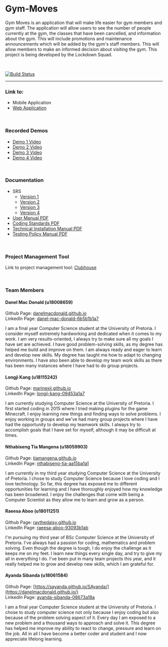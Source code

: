 # Gym-Moves

Gym Moves is an application that will make life easier for gym members and gym staff. The application will allow users to see the number of people currently at the gym, the classes that have been cancelled, and information about the gym. This will include promotions and maintenance announcements which will be added by the gym's staff members. This will allow members to make an informed decision about visiting the gym. This project is being developed by the Lockdown Squad.

<br/>

[![Build Status](https://travis-ci.org/COS301-SE-2020/Gym-Moves.svg?branch=master)](https://travis-ci.org/COS301-SE-2020/Gym-Moves)

* * *

### Link to: 
  - Mobile Application
  - [Web Application](https://gymmoveswebapi.azurewebsites.net/gymmoves)

<br/>

### Recorded Demos
- [Demo 1 Video](https://drive.google.com/drive/folders/1MyTwVSr6ChM58coY9_BjYyGyFwhlx-G_?usp=sharing)
- [Demo 2 Video](https://drive.google.com/drive/folders/1FbcjdPC-sIM7J9nz_dvD4aW7ej8KTYqa?usp=sharing)
- [Demo 3 Video](https://drive.google.com/drive/folders/1mEs_Rn_rKro_PZBcHpCWHHWyeadfGxAG?usp=sharing)
- [Demo 4 Video](https://drive.google.com/drive/folders/1BMd5cpIeyrYdD81s_F_U1n_HQg5NvAHA?usp=sharing)

<br/>

### Documentation
+ SRS
    - [Version 1](https://drive.google.com/drive/folders/1MyTwVSr6ChM58coY9_BjYyGyFwhlx-G_?usp=sharing)
    - [Version 2](https://drive.google.com/drive/folders/1FbcjdPC-sIM7J9nz_dvD4aW7ej8KTYqa?usp=sharing)
    - [Version 3](https://drive.google.com/drive/folders/1mEs_Rn_rKro_PZBcHpCWHHWyeadfGxAG?usp=sharing)
    - [Version 4](https://drive.google.com/drive/folders/1BMd5cpIeyrYdD81s_F_U1n_HQg5NvAHA?usp=sharing)
+ [User Manual PDF](https://drive.google.com/drive/folders/1BMd5cpIeyrYdD81s_F_U1n_HQg5NvAHA?usp=sharing)
+ [Coding Standards PDF](https://drive.google.com/drive/folders/1BMd5cpIeyrYdD81s_F_U1n_HQg5NvAHA?usp=sharing)
+ [Technical Installation Manual PDF](https://drive.google.com/drive/folders/1BMd5cpIeyrYdD81s_F_U1n_HQg5NvAHA?usp=sharing)
+ [Testing Policy Manual PDF](https://drive.google.com/drive/folders/1BMd5cpIeyrYdD81s_F_U1n_HQg5NvAHA?usp=sharing)

<br/>

### Project Management Tool

Link to project management tool: [Clubhouse](https://app.clubhouse.io/lockdown-squad/stories/space/13/gymmoves)

<br/>

### Team Members

#### Danel Mac Donald (u18008659)

Github Page: [danelmacdonald.github.io](https://danelmacdonald.github.io/) <br/>
LinkedIn Page: [danel-mac-donald-6b5b1b1a7](https://www.linkedin.com/in/danel-mac-donald-6b5b1b1a7/) <br/>

I am a final year Computer Science student at the University of Pretoria. I consider myself extremely hardworking and dedicated when it comes to my work. I am very results-oriented, I always try to make sure all my goals I have set are achieved. I have good problem-solving skills, as my degree has helped me build and improve on them. I am always ready and eager to learn and develop new skills. My degree has taught me how to adapt to changing environments. I have also been able to develop my team work skills as there has been many instances where I have had to do group projects.


#### Longji Kang (u18115242)

Github Page: [marinexii.github.io](https://marinexii.github.io/) <br/>
LinkedIn Page: [longji-kang-09453a1a7](https://www.linkedin.com/in/longji-kang-09453a1a7/)

I am currently studying Computer Science at the University of Pretoria. I first started coding in 2015 where I tried making plugins for the game Minecraft. I enjoy learning new things and finding ways to solve problems. I enjoy working in groups and we've had many group projects where I have had the opportunity to develop my teamwork skills. I always try to accomplish goals that I have set for myself, although it may be difficult at times. 


#### Nthabiseng Tia Mangena (u18059903)
Github Page: [tiamangena.github.io](https://tiamangena.github.io/)<br/>
LinkedIn Page: [nthabiseng-tia-aa15ba1a1](https://www.linkedin.com/in/nthabiseng-tia-aa15ba1a1/)

I am currently in my third year studying Computer Science at the University of Pretoria. I chose to study Computer Science because I love coding and I love technology. So far, this degree has exposed me to different opportunities for learning and I have thoroughly enjoyed how my knowledge has been broadened. I enjoy the challenges that come with being a Computer Scientist as they allow me to learn and grow as a person.
</div>

#### Raeesa Aboo (u18011251)

Github Page: [raythedaisy.github.io](https://raythedaisy.github.io/)<br/>
LinkedIn Page: [raeesa-aboo-93093b1ab](https://www.linkedin.com/in/raeesa-aboo-93093b1ab/)

I'm pursuing my third year of BSc Computer Science at the University of Pretoria. I've always had a passion for coding, mathematics and problem solving. Even though the degree is tough, I do enjoy the challenge as it keeps me on my feet. I learn new things every single day, and try to give my all in everything I do. I've been put in many team projects this year, and it really helped me to grow and develop new skills, which I am grateful for. 
</div>

#### Ayanda Sibanda (u18061584)

Github Page: [https://sayanda.github.io/SAyanda/](https://danelmacdonald.github.io/) <br/>
LinkedIn Page: [ayanda-sibanda-08673a18a](https://www.linkedin.com/in/danel-mac-donald-6b5b1b1a7/) <br/>

I am a final year Computer Science student at the University of Pretoria. I chose to study computer science not only because I enjoy coding but also because of the problem solving aspect of it. Every day I am exposed to a new problem and a thousand ways to approach and solve it. This degree has helped me improve my ability to react to change, pressure and learn on the job. All in all I have become a better coder and student and I now appreciate lifelong learning.
